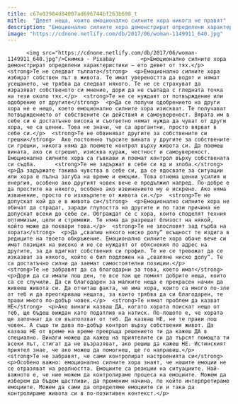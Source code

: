 ```yaml
---
title: c67e03984d84007ad696744bf263b698_t
mitle:  "Девет неща, които емоционално силните хора никога не правят"
description: "Емоционално силните хора демонстрират определени характеристики – ето девет от тях. Те не следват тълпата Емоционално силните хора избират собствен път в живота. Те имат увереността да водят и нямат усещането, че трябва да следват някого. Те не се страхуват да изразяват собственото си мнение, дори да не съвпада с гледната точка на тези около …"
image: "https://cdnone.netlify.com/db/2017/06/woman-1149911_640.jpg"
---
```


          <img src="https://cdnone.netlify.com/db/2017/06/woman-1149911_640.jpg"/>Снимка - Pixabay        <p>Емоционално силните хора демонстрират определени характеристики – ето девет от тях.</p>  <strong>Те не следват тълпата</strong>  <p>Емоционално силните хора избират собствен път в живота. Те имат увереността да водят и нямат усещането, че трябва да следват някого. Те не се страхуват да изразяват собственото си мнение, дори да не съвпада с гледната точка на тези около тях.</p>  <strong>Те не се нуждаят от потвърждение или одобрение от другите</strong>  <p>Да се получи одобрението на други хора не е нещо, което емоционално силните хора изискват. Те получават потвърждението от собствените си действия и самоувереност. Вярата им в себе си е достатъчно висока и съответно нямат нужда да чуват от други хора, че са ценни. Това не значи, че са арогантни, просто вярват в себе си.</p>  <strong>Те не обвиняват другите за собствените си грешки</strong>  Ако постоянно търсите вината у другите за собствените си грешки, никога няма да поемете контрол върху живота си. Да поемеш вината, ако си сгрешил, изисква кураж, честност и самоувереност. Емоционално силните хора са гъвкави и поемат контрол върху собствената си съдба.      <strong>Те не задържат в себе си яд и злоба.</strong>  <p>Да задържате такива чувства в себе си, да се ядосвате за ситуации или хора е пълна загуба на време и емоции. Това отнема ценни усилия и енергия, особено ако другият човек вече е продължил напред. По-добре е да простите на някого, особено ако извинението му е искрено. Ако няма извинение, просто го изхвърлете от живота си.</p>  <strong>Те не допускат кой да е в живота си</strong>  <p>Емоционално силните хора не обичат да страдат, заради глупостта на другите и по тази причина не допускат всеки до себе си. Обграждат се с хора, които споделят техния оптимизъм, цели и стремежи. Те няма да разрешат близост на някой, който може да поквари това.</p>  <strong>Те не злословят зад гърба на хората</strong>  <p>Да „свалиш някого ниско долу“ всъщност те издига в редиците на твоето обкръжение. Емоционално силните хора обаче вече си имат позиция на високо и не се нуждаят от обяснения по адрес на другите, за да вдигнат собствения си профил. Те не се тревожат да се изказват за някого, който е бил подложен на „сваляне ниско долу“. Те са достатъчно силни да заемат самостоятелни позиции.</p>      <strong>Те не забравят да са благодарни за това, което имат</strong>  <p>Дори да са имали лош ден, те все пак ще помнят добрите неща, които са се случили. Да си благодарен за малките неща е прекрасен начин да живееш живота си. Да отчиташ факта, че има хора, които са много по-зле от теб и да преоткриваш нещата, за които трябва да си благодарен, те прави много по-добър човек.</p>  <strong>Те нямат проблем да казват НЕ</strong>  <p>Ако винаги казваш ДА, когато хората поискат нещо от теб, ще бъдеш виждан като податлив на натиск. По-лошото е, че хората ще започнат да се възползват от теб. Да казваш НЕ, не те прави лош човек. А също ти дава по-добър контрол върху собствения живот. Да казваш НЕ от време на време превръща решението ти да кажеш ДА в специално. Винаги можеш да кажеш на приятелите си да търсят помощта ти всеки път, стигат да не възразяват, ако решиш да кажеш НЕ. Истинският приятел знае, че ако можеш да помогнеш, ще го направиш.</p>  <strong>Те не забравят, че сами контролират настроенията си</strong>  <p>Особено важно: емоционално силните хора знаят, че нашите емоции не се отразяват на реалността. Емоциите са реакции на ситуациите. Най-важното е, че ние можем да контролираме процеса на емоциите. Можем да изберем да бъдем щастливи, да променим начина, по който интерпретираме емоциите. Можем да сами да определяме емоциите си и така да контролираме живота си в по-позитивен контекст.</p>        